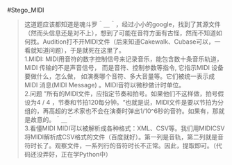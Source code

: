 #Stego_MIDI   
> 这道题应该都知道是魂斗罗＾＿＾，经过小小的google，找到了其源文件（然而头信息还是对不上），想到了可能在音符方面有古怪，然而不知道如何找。Audition打不开MIDI文件（后来知道Cakewalk、Cubase可以，一看就知道问题），于是就死在这里了。  
1.MIDI:
	MIDI用音符的数字控制信号来记录音乐，能包含数十条音乐轨道，MIDI 传输的不是声音信号， 而是音符、控制参数等指令, 它指示MIDI 设备要做什么，怎么做， 如演奏哪个音符、多大音量等。它们被统一表示成MIDI 消息(MIDI Message) 。MIDI音符以微秒做计时单位。  
2.问题
	”所有的MIDI文件，应指定节奏和拍号。如果他们不这样做，拍号假设为4 / 4 ，节奏和节拍120每分钟。“也就是说，MIDI文件是要以节拍为分组的，再高超的艺术家也不会在演奏时弹出1/10^6秒的音符。如果有，那就是故意的。＾＿＾  
3.看懂MIDI
	MIDI可以被解析成各种格式：XML、CSV等。我们用MIDICSV将MIDI解析成CSV格式的文件（百度就好）。第一列是音轨，第二列就是音符时长了。观察文件，一系列行的音符时长不正常。因此，提取即可。（代码还没弄好，正在学Python中）  

